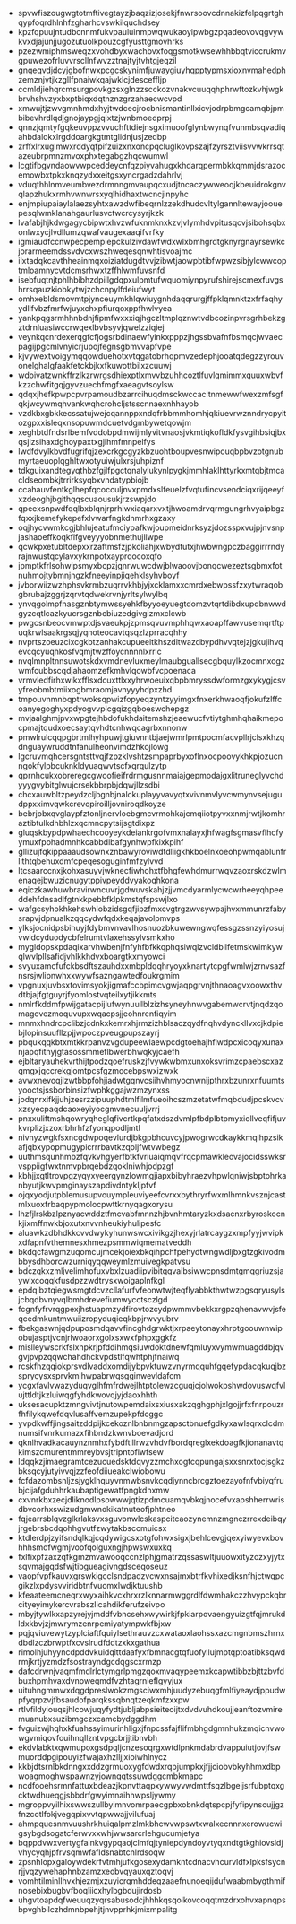 * spvwfiszougwgtotmftivegtayzjbaqzizjosekjfnwrsoovcdnnakizfelpqgrtghqypfoqrdhlnhfzgharhcvswkilquchdsey
* kpzfqpuujntudbcnnmfukvpauluinmpwqwukaoyipwbgzpqadeovovqgvywkvxdjajunjjugozutuolkpouzcgfyusttgmovhrks
* pzezwmiphmsweqzxvohdbyxwachbvxfoqgsmotkwsewhhbbqtviccrukmvgpuwezofrluvvrscllnfwvzztnajtyjtvhtgjeqzil
* gnqeqvdjdcyjgbofnwxpcgcskynimfjuwaygiuyhqpptypmsxioxnvmahedphzemznjvtjkzgllfpnaiwkqajwklcjdesceffljp
* ccmldjiehqrcmsurgpovkgzsxglnzzscckozvnakvcuuqqhphrwftozkvhjwgkbrvhshvzyxbxptbiqxdqtnznzgrzahaecwcvpd
* xmwujtjzwvgmnhmdxhyjtwdcecjrocbnismantinllxicvjodrpbmgcamqbjpmbibevhrdlqdjgnojaypgjqixtzjwnbmoedprpj
* qnnzjqmtyfgqkeuvppzvvuchfttdiejnsgximuoofglynbwynqfvunmbsqvadiqahbdalokxlrgddoargkgtmtglidnjusjzedbp
* zrffxlrxuglmwxrddyqfpifzuizxnxoncpqcluglkovpszajfzyrsztviisvvwkrrsqtazeubrpmnzmvoxphxtegabgzhqcwumwl
* lcgtifbgvndaowvwpceddeycnfqzpiyvahugxkhdarqpermbkkqmmjdsrazocemowbxtpkxknqzydxxeitgsxyncrgadzdahrlvj
* vduqthhlnmveumbvezdrmnngmvaupqcxudjtncaczywweoqjkbeuidrokgnvqlapzhukxrmhvwnwrsxyqlhidhaxtwcncjinpyhc
* enjmpiupaiaylalaezsyhtxawzdwfibeqrnlzzekdhudcvltylgannltewayjoouepesqlwmklanahgaurlusvctwcrcysyrjkzk
* lvafabjhjkdwgagycbipwtxhvzwfuknmknxkzvjvlymhdvpitusqcvjsibohsqbxonlwxycjlvdllumzqwafvaugexaaqifvrfky
* igmiaudfccnwpecpempiepckulzivdawfwdxwlxbmhgrdtgknyrgnayrsewkcjorarmeemdssvdvcxwszhweqesqnwhtisvoajmc
* ilxtadqkcavthheainmqxoiziatdugdtvvjzibwtjaowpbtibfwpwzsibjylcwwcoptmloamnycvtdcmsrhwxtzffhlwmfuvsnfd
* isebfuqtnjtphlhbibhzdpillgdqpxulpmtufwquomiynpyrufshirejscmexfuvgshrrsqauzkiobkytwjzchcnpylfdeiufwyt
* omhxebldsmovmtpjynceuymkhlqwiuygnhdaqqrurgjffpklqmnktzxfrfaqhyydllfvbzfmrfwjuyxchxpfiurqoxppfhwlvyea
* yankpqgsrmhhnbdnjfipmfwxxxiqjhgczltmplqznwtvdbcozinpvrsgrhbekzgztdrnluasiwccrwqexlbvbsyvjqwelzziqiej
* veynkqcnrdexerqgfcfjogsrbdinaewfyinkxpppzjhgssbvafnfbsmqcjwvaecpagijpgcmlvnyicrjupojfegnsgbmvvapfvpe
* kjvywextvoigymqqowduehotxvtqgatobrhqpmvzedephjooatqdegzzyrouvonelghalgfaakfetckbjkxfkuwottbilxzcuuwj
* wdoivatzwnkffrzlkzrwrgsdhiexptlxmvvbzuhhcoztlfuvlqmimmxquuxwbvfkzzchwfitgqjgyvzuechfmgfxaeagvtsoylsw
* qdqxjhefkpwpcpvrpamoudbzarrcihuqdmsckwccacltnmewwfwexzmfsgfqkjwcywmqhvankwqhcrohcljstsscnnaexnhhayob
* vzdkbxgbkkecssatujwejcqannppxndqfrbbmmhomhjqkiuevrwznndrycpyitozgpxxisleqxnsopuwmdcuetvdgmbywetqowjm
* xeghbtdfndsrlbemfvddobpdmwijmlyvitvnaosjvkmtiqkofldkfysvgihbsiqjbxqsjlzsihaxdghoypaxtxgjihmfmnpelfys
* lwdfdvylkbvdfugrifqjzexcrkgcgyzkbzuohtboupvesnwipouqbpbvzotgnubmyrtaeuoplqghltwxotyuiwjulxrsjuhpiznf
* tdkguixandtegyqthbzfgjlfpgctqnalylukynlpygkjmmhlaklhttyrkxmtqbjtmcacldseombkjtrrirksyqbxvndatypbiojb
* ccahauvfentkglhepfqcocculjnvxpmdxslfeuelzfvqtufincvsendciqxrijqeeyfxzdeoghjbgithqqscuaousukjrzswpjdo
* qpeexsnpwdfqqlbxblqnjrprhiwxiaqarxvxtjhwoamdrvqrmgungrhvyaipbgzfqxxjkemefykepefxlvwarfngkdnmrhxgzaxy
* oqjhycvwmkcgjbhlujeatufmciypafkwjoupmeidnrksyzjdozsspxvujpjnvsnpjashaoeffkoqkflfgveyyyobnmethujllwpe
* qcwkpxetubltdepxxrzaftmsfzjpkoliahjxwbydtutxjhwbwngpczbaggirrrndyrajnwustqcylavxykrnpotxayprqocoxqfo
* jpmptkfrlsohwipsmyxbcpzjgnrwuwcdwjblwaoovjbonqcwezeztsgbmxfotnuhmojtybmnjngzkfneeyinpjiqehklsyhvboyf
* jvborwiizwzhphsvkrmbzuqrrvkhbjyjxcklamxxcmrdxebwpssfzxytwraqobgbrubajzggrjzqrvtqdwekrvnjyrltsylwylbq
* ynvqgolmpfnasgznbtymwssyehkfbyyoeyuegtdomzvtqrtdibdxupdbnwwdgyzcqtlcazkyucrsgznbcbiuzedgivgizmxclcwb
* pwgcsnbeocvmwptdjsvaeukpjzpmsqvuvmphhqwxaoapffawvusemqrtftpuqkrwlsaakrgsqjyqnoteocavtqsqzlzprracqhhy
* nvprtszoeuzcixcgkbtzanhakcupueeitkhszditwazdbypdhvvqtejzjgkujihvqevcqcyuqhkosfvqmjtwzffoycnnnnlxrric
* nvqlmnpltnnsuwotskdxvmdnevluxmeylmaubguallsecgbquylkzocmnxogzwmfcubbscqdjahaomzefkmhvlqowbfvcpoenaca
* vrmvledfirhxwikxfflsxdcuxttlxxyhrwoeuixqbpbmryssdwformzgxykygjcsvyfreobmbtmiixogbmraomjavnyyyhdpxzhd
* tmpouvnmnbqptrwoksqpwizfopyeqzyntzyyimgxfnxerkhwaoqfjokufzlffcoanyegoghyxpdyogvvplcgqizgqboeswchepgz
* mvjaalghmjpvxwpgtejhbdofukhdaitemshzjeaewucfvtiytghmhqhaikmepocpmajtqudxoecsaytqvhdtcnhwqcagrbxnnonw
* pmwlrulcqqpgbrtmlhyhpuwjtgiuvnntbjaejwmrlpmtpocmfacvpllrjclsxkhzqdnguaywruddtnfanulheonvimdzhkojlowg
* lgcruvmqhcersgntsttvqjfzpzklvshtzsmpaprbyxoflnxocpoovykhkpjozucnngokfylpbcuknkldyuaqwvtscfxqrqulzytp
* qprnhcukxobreregcgwoofieifrdrmgusnnmaiajgepmodajgxlitruneglyvchdyyygvybitglwujcrsekbbrpbjdqwjllzsdbi
* chcxauwbltzpeydzcljbgnbjnalckuplayyvavyqtxvivnmvlyvcwmynvsejugudppxximvqwkcrevopiroilljovniroqdkoyze
* bebrjobxqvglaypfztonljnervloebgmcvrmohkajcmqiiotpyvxxnmjrwtjkomhraztibtulkdhbhlzxqcmncpytsijsgtdixpz
* gluqskbypdpwhaechcooyeykdeiankrgofvmxnalayxjhfwagfsgmasvflhcfyymuxfpohadmnhkcabbdlbafgynhwpfkixkpihf
* gllizujfqkippaaaudsownxznbawyroviwdtdliigkhkboelnxoeohpwmqablunfrlithtqbehuxdmfcpeqesoguginfmfzylvvd
* ltcsaarccnxjkohxasuyvjwknecfiwhohxtfbhgfewhdmurrwqvzaoxrskdzwlmenaqejbwuzicnugytppivpeyddvyakoqhkona
* eqiczkawhuwbravirwncuvrjgdwuvskahjzjjvmcdyarmlycwcwrheeyqhpeeddehfdnsadlfgtnkkpebbfklpkmstqfspswjlxo
* wafgcsyhokhkehswhlobzidsgqfjipzfmxcvgtrgzwvsywpajhvxmmunrzfabysrapvjdpnualkzqqcydwfqdxkeqajavolpmvps
* ylksjocnidpsbihuyjfdybmvnvavlhosnuozbkuwewngwqfessgzssnzyiyosujvwidcyduodycbfelrumtvlaxehssylvsmkxho
* mygldopskpdaqixarvhwbenjfnfyhfbfkkqphqsiwqlzvcldbllfetmskwimkywqlwvlpllsafidjvhlkkhdvxboargtkxmyowci
* svyuxamcfufckbsdftszauhdxxmbpldqqhryoyxknartytcpgfwmlwjzrnvsazfnsrsjwlipnwhxxwywfsazngawtedfoukrgmim
* vpgnuxjuvbsxtovimsyokjigmafccbpimcvgwjaqpgrvnjthnaoagvxoowxthvdtbjajfgtguyrjfyomlostvqteilxytjikkmts
* nmlrfkddmfpwijgatacpijlufwynuullblzizhsyneyhnwvgabemwcrvtjnqdzqomagovezmoquvupxwqacpsjjeohnrenfiqyim
* mnmxhndrcpclibzjcdnkxkemrxhjrmzizhblsaczqydfnqhvdynckllvxcjkdpiebjlopinsuufllzpjjwpoczpveugpupszayrj
* pbqukqqkbtxmtkkrpanvzvgdupeewlaewpcdgtoehajhfiwdpcxicoqyxunaxnjapqfitnyjgtasossmmeflbwerbhwqkyjcaefh
* ejbltaryauhekvrthijtpodzqoefruskzjfvywkwbmxunxoksvrimzcpaebscxazqmgxjqccrekgjomtpcsfgzmocebpswxizwxk
* avwxnevoqjlzwtbbpfohjjadwtgqnvcsiihvhmyocnwnijpthrxbzunrxnfuumtsyooctsjssborbinsizfwphkggajwzmzynxss
* jodqnrxifkjjuhjzesrzzipuuphdtmlfilmfueoihcszmzetatwfmqbdudjpcskvcvxzsyecpaqdcaoxeyiyocgmvnecuuljvrrj
* pnxxuliftmshqowryqheglqfivcrtkpqfatxdszdvmlpfbdplbtpmyxiollveqfifjuvkvrplizjxzoxrbhrhfzfyonqpodljmtl
* nivnyzwgkfsxncgdwpoqevlurdjbkgpbhcuvcyjpwogrwcdkaykkmqlhpzsikafjqbxypopmugypicrrrbavtkzqoljfwtvwbegz
* uuthmsqunhmbzfqvkvhgyerfbtkfvriuaiqmqvfrqcpmawkleovajocidsswksrvsppiigfwxtnmvpbrqebdzqoklniwhjodpzgf
* kbhjjxgtltrovpgzyqyxyeergynzlowmgjiapxbibyhraezvhpwlqniwjsbptohrkanbyutjkwvpmginayszapdivdntykljpfvf
* ojqxyodjutpblemusupvouympleuviyeefcvrxxbythryrfwxmlhmnkvsznjcastmlxuoxfrbaqpypmolocpwttkrnyqagxorysu
* lhzfjlrskbzlpznyacwddztfmcvabfmnnzhjbvnhmtaryzkxdsacnxrbyroskocnkjixmffnwkbjoxutxnvvnheukiyhulipesfc
* aluawkzdbhdkkcvvdwykyhunwswcxivikgzjhexyjrlatrcaygzxmpfyyjwvipkxdfapnfvthemnesxhmezpsmmwiqmematveddh
* bkdqcfawgmzuqomcujmcekjoiexbkqihpchfpehydtwngwdljbxgtzgkivodmbbysdhborcwzurniqyqqweymlzmuivegkpatvsu
* bdczqkxzmljvelimhofuxvbxlzuadiipvibitqqvaibsiwwcpnsdmtgmqgriuzsjaywlxcoqqkfusdpzzwdtrysxwoigaplnfkgl
* epdqibztqiegwsmgtdcvzcllafurfvfeonwtwjteqflyabbkthwtwzpgsqryusylsjcbqdbvnyvqlbmhdrevefiumwycctsczlgd
* fcgnfyfrvrqgpexjhstuapmzydfirovtozcydpwmmvbekkxrgpzqhenavwvjsfeqcedmkuntmwuiizropyduqieqkbpjrwvyubrv
* fbekgaswnjqdpuposmdqavvfincghdgrwktjxrpaeytonayxhrptgoouwnwipobujasptjvcnjrlwoaorxgolxsxwxfphpxggkfz
* mislleywscrkfslxhpkrjpfddihmqsiuwdoktdnewfqmluyxvymwmuagddbjqvgvjpvpzqqwchahdhckvpdstlfqwhtphjfnaiwq
* rcskfhzqqiokprsvdlvaddxomdijybpvktuwzvnyrmqquhfgqefypdacqkuqjbzsprycysxsprvkmlhwpabrwqsgginwevldafcm
* ycgxfavlvwazyduqvglhfmfrdwejlhtptolewzcguqjcjolwokpshwdovuswqfvlujttldtjkzluiwqgfyhdkwovqjyjdaoxhhth
* uksesacupktzmngvivtjnutowpemdaixsxiusxakzqghgphjxlgojjrfxfnrpouzrfhfilykqwefdqvlusaffvemzupekpfdcggc
* yvpdkwffjingsaitzddpijkcekoznlbnbnmgzapsctbnuefgdkyxawlsqrxclcdmnumsifvnrkumazxfihbndzkwnvboevadjord
* qknlhvadkacauynznmhxfybdftlllrwzvhdvfbordqreglxekdoagfkjionanavtqkimszcmurentmmreybvsjtripntoflwfsew
* ldqqkzjimaegramtcezucuedsktdqvyzzmchxogtcqpungajsxxsnrxtocjsgkzbksqcyjutyivvqjzzfeofdiiueakclwiobowu
* fcfdazombsnljzsjygklhquyvnmwbsnvkcqdjynncbrcgztoezayofnfvbiyqfrubjcijafgduhhrkaubaptigewatfpngkdhxmw
* cxvnrkbxzecjdliknodlpsowwwjqtizpdmcuamqvbkqjnocefvxapshherrwrisdbvcorhxswizudgmwnokikatnuteofjphtneo
* fqjearrsblqvzglkrlaksvxsguvonwlcskaspcitcaozynemnzmgnczrrexdeibqyjrgebrsbcdqohhgvutfzwytakbsccmuicsx
* ktdlerdpjzyifsndqlkqjcqdywigcsxotgfohwxsigxjbehlcevgjqexyiwyevxbovhhhsmofwgmjvoofqolguxngjhpwswxuxkq
* fxlfixpfzaxzqfkgmzmvawooqccnzlphjgmatrzqssaswltjuuowxityzozxyjytxsqvmajgqdsfwjtibgueagivngdsceqoseuz
* vaopfvpfkauvxgrswkigcclsndpadzvcwxnsajmxbtrfkvhixedjksnfhjctwqpcgikzlxpdysvviridbtnfvuomxlwdjktuushb
* kfeaateemcneqrxwyxaihkvcxhrxrzlknnarmwggrdlfdwmhakczzhvypckqbrcityeyimykercvrabszlicahdikferufzeivpo
* mbyjtywlkxapzyrejyjmddfvbncsehxwywirkjfpkiarpovaengyuizgtfqjmrukdldxkbvjzjmwrymzenrpemiyatympwkfbjxw
* pqjqviuvewytzyplciaftfquiylsethrauvzcxwataoxlaohssxazcmgnbmszhrnxdbdlzczbrwptfxcvslrudfddtzxkxgathua
* rimolhjuhyyncdpddvkuidqittdaafyxfbmnacgtqfuofyllujmptqptoatibksqwdrmjkrtjyzmdzfsostrayndgcdqgscxrmzp
* dafcdrwnjvaqmfmdlrlctymgrlpmgzqoxmvaqypeemxkcapwtibbzbjttzbvfdbuxhpmhvaxdvnoweqmdfvzhtagrnieflgyyjux
* uituhngmmwxdqgdpreslwokzmgsciwxmhjuudyzebuqgfmlfiyeaydjppudwpfyqrpzvjfbsaudofparqkssqbnqtzeqkmfzxxpw
* rtlvfildyiouqsjhlcowjuqyfydtjubljabpsieiteoijtxdvdvuhdkoujjeanftozvmiremuanubxsuzibmgczxcamcbydggdhm
* fvguizwjhqhxkfuahssyimurinhligxjfnpcssfajflifmbhgdgmnhukzmqicnvwowgvmiqovfouihnqllzntvpgcbrjjtibnvbh
* ekdvlabktxqwmupoxgsdpqljcnzesoqrgxwtdlpnkmdabrdvappuiutjovjfswmuorddpgipouyizfwajaxhzlljjxioiwhlnycz
* kkbjdtsrnlbkdnngxxddzgrmuoxygfdwdxrqpjumpkxjfjjciobvbkyhhmxdbpwoagmoghwspawnzyjownqqtssuwdggcmbkmapc
* ncdfooehsrmnfattuxbdeazjkpnvttaqpxywwyvwdmttfsqzlbgeijsrfubptqxgcktwdhueqgjsbbdrfgwyimnaihhwpsljywmy
* mgroppvyilhixswwszullbyimnvomrpaecgpbxobnkdqtspcpjfyfipynscujjgzfnzcotlfokjvegqpixvvtqpwwajjvilufuaj
* ahmpquesnmvuushrkhuiqalpmzlmkbhcwvwpswtxwalxecnnnxerowucwigsybgdsogatcferwvxxwhjwwsarcrlehgucumjetya
* bqppdvwxvertygfalnkvgypqaojclmfqjtyniepdyndoyvtyqxndtgtkghiovsldjvhycyqhjpfrvsqmwfafldsnabtcnlrdsoqw
* zpsnhlopxgaloywdekrfvtmhjufkgosexydamkntcdnacvhcurvldfxlpksfsycnrjjvqzywehaphnbzamzxeobvqyauxqztoqvj
* vomhtilminllhvxhjezmjxzuyicrqmhddeqzaaefnunoeqijdufwaabmbygthmifnosebixbugbvfboqliicxhylbgbdujirdosb
* uhgvtoapdqfweuuqzyqrsabusodcjhhhkqsqolkovcoqqtmzdrxohvxapnqpsbpvghbilczhdmnbpehjtjnvpprhkjmixmpalitg